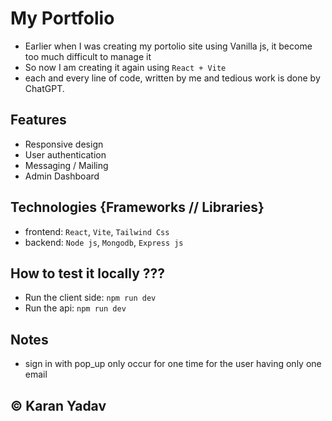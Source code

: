 # My Portfolio

- Earlier when I was creating my portolio site using Vanilla js, it become too much difficult to manage it
- So now I am creating it again using `React + Vite`
- each and every line of code, written by me and tedious work is done by ChatGPT.

## Features

- Responsive design
- User authentication
- Messaging / Mailing
- Admin Dashboard

## Technologies {Frameworks // Libraries}

- frontend: `React`, `Vite`, `Tailwind Css`
- backend: `Node js`, `Mongodb`, `Express js`

## How to test it locally ???

- Run the client side: `npm run dev`
- Run the api: `npm run dev`

## Notes

- sign in with pop_up only occur for one time for the user having only one email

## ©️ Karan Yadav
